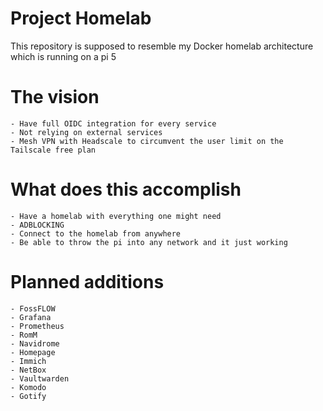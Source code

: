 # Project Homelab

This repository is supposed to resemble my Docker homelab architecture which is running on a pi 5

# The vision

    - Have full OIDC integration for every service
    - Not relying on external services
    - Mesh VPN with Headscale to circumvent the user limit on the Tailscale free plan

# What does this accomplish

    - Have a homelab with everything one might need
    - ADBLOCKING
    - Connect to the homelab from anywhere
    - Be able to throw the pi into any network and it just working 

# Planned additions

    - FossFLOW
    - Grafana
    - Prometheus
    - RomM
    - Navidrome
    - Homepage
    - Immich
    - NetBox
    - Vaultwarden
    - Komodo
    - Gotify
    